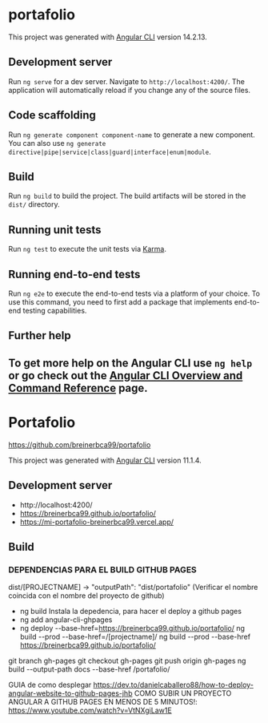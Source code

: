# portafolio

This project was generated with [Angular CLI](https://github.com/angular/angular-cli) version 14.2.13.

## Development server

Run `ng serve` for a dev server. Navigate to `http://localhost:4200/`. The application will automatically reload if you change any of the source files.

## Code scaffolding

Run `ng generate component component-name` to generate a new component. You can also use `ng generate directive|pipe|service|class|guard|interface|enum|module`.

## Build

Run `ng build` to build the project. The build artifacts will be stored in the `dist/` directory.

## Running unit tests

Run `ng test` to execute the unit tests via [Karma](https://karma-runner.github.io).

## Running end-to-end tests

Run `ng e2e` to execute the end-to-end tests via a platform of your choice. To use this command, you need to first add a package that implements end-to-end testing capabilities.

## Further help

To get more help on the Angular CLI use `ng help` or go check out the [Angular CLI Overview and Command Reference](https://angular.io/cli) page.
--------------------------------------------------------------------------------
# Portafolio
https://github.com/breinerbca99/portafolio

This project was generated with [Angular CLI](https://github.com/angular/angular-cli) version 11.1.4.

## Development server

* http://localhost:4200/
* https://breinerbca99.github.io/portafolio/
* https://mi-portafolio-breinerbca99.vercel.app/

## Build
### DEPENDENCIAS PARA EL BUILD GITHUB PAGES

dist/[PROJECTNAME] → "outputPath": "dist/portafolio" (Verificar el nombre coincida con el nombre del proyecto de github)



* ng build
Instala la depedencia, para hacer el deploy a github pages
* ng add angular-cli-ghpages
* ng deploy --base-href=https://breinerbca99.github.io/portafolio/
ng build --prod --base-href=/[projectname]/
ng build --prod --base-href https://breinerbca99.github.io/portafolio/

git branch gh-pages
git checkout gh-pages
git push origin gh-pages
ng build --output-path docs --base-href /portafolio/


GUIA de como desplegar
https://dev.to/danielcaballero88/how-to-deploy-angular-website-to-github-pages-jhb
COMO SUBIR UN PROYECTO ANGULAR A GITHUB PAGES EN MENOS DE 5 MINUTOS!: https://www.youtube.com/watch?v=VtNXgiLaw1E